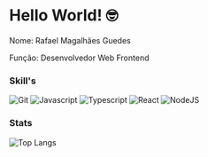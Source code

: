 <h1>Hello World! 🤓 </h1>

<p>
  Nome: Rafael Magalhães Guedes
</p>
<p>
  Função: Desenvolvedor Web Frontend
</p>

<h3>Skill's</h3>

<div>
  <img alt="Git" src="https://img.shields.io/badge/GIT-E44C30?style=for-the-badge&logo=git&logoColor=white">
  <img alt="Javascript" src="https://img.shields.io/badge/JavaScript-323330?style=for-the-badge&logo=javascript&logoColor=F7DF1E">
  <img alt="Typescript" src="https://img.shields.io/badge/TypeScript-007ACC?style=for-the-badge&logo=typescript&logoColor=white">
  <img alt="React" src="https://img.shields.io/badge/React-20232A?style=for-the-badge&logo=react&logoColor=61DAFB">
  <img alt="NodeJS" src="https://img.shields.io/badge/Node.js-43853D?style=for-the-badge&logo=node.js&logoColor=white">
<div>

### Stats  
![Top Langs](https://github-readme-stats.vercel.app/api/top-langs/?username=rafaelmagalhaesguedes&hide_progress=false)
